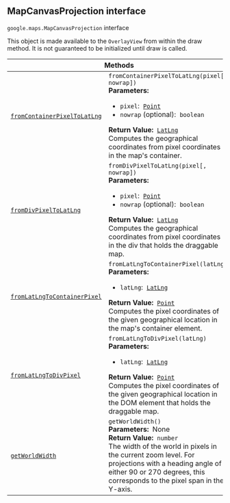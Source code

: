 
<h2 id="MapCanvasProjection">MapCanvasProjection interface</h2>
<p>
<code><span itemprop="path">google.maps</span>.<span itemprop="name">MapCanvasProjection</span></code>
interface
</p>
<p>This object is made available to the <code>OverlayView</code> from within the draw method. It is not guaranteed to be initialized until draw is called.</p>
<div class="devsite-table-wrapper"><table class="methods responsive" summary="interface MapCanvasProjection - Methods">
<thead>
<tr><th colspan="2">Methods</th>
</tr></thead>
<tbody>
<tr id="MapCanvasProjection.fromContainerPixelToLatLng">
<td itemprop="property"><code><a class="secret-link" href="#MapCanvasProjection.fromContainerPixelToLatLng"><span>fromContainerPixelToLatLng</span></a></code></td>
<td><div><code>fromContainerPixelToLatLng(pixel[, nowrap])</code></div>
<div class="desc"><strong>Parameters:</strong>&nbsp; <ul>
<li><code>pixel</code>:&nbsp; <code><a href="Point.md">Point</a></code></li>
<li><code>nowrap</code> (optional):&nbsp; <code>boolean</code></li>
</ul></div>
<div class="desc"><strong>Return Value:</strong>&nbsp; <code><a href="LatLng.md">LatLng</a></code></div>
<div class="desc">Computes the geographical coordinates from pixel coordinates in the map's container.</div></td>
</tr>
<tr id="MapCanvasProjection.fromDivPixelToLatLng">
<td itemprop="property"><code><a class="secret-link" href="#MapCanvasProjection.fromDivPixelToLatLng"><span>fromDivPixelToLatLng</span></a></code></td>
<td><div><code>fromDivPixelToLatLng(pixel[, nowrap])</code></div>
<div class="desc"><strong>Parameters:</strong>&nbsp; <ul>
<li><code>pixel</code>:&nbsp; <code><a href="Point.md">Point</a></code></li>
<li><code>nowrap</code> (optional):&nbsp; <code>boolean</code></li>
</ul></div>
<div class="desc"><strong>Return Value:</strong>&nbsp; <code><a href="LatLng.md">LatLng</a></code></div>
<div class="desc">Computes the geographical coordinates from pixel coordinates in the div that holds the draggable map.</div></td>
</tr>
<tr id="MapCanvasProjection.fromLatLngToContainerPixel">
<td itemprop="property"><code><a class="secret-link" href="#MapCanvasProjection.fromLatLngToContainerPixel"><span>fromLatLngToContainerPixel</span></a></code></td>
<td><div><code>fromLatLngToContainerPixel(latLng)</code></div>
<div class="desc"><strong>Parameters:</strong>&nbsp; <ul>
<li><code>latLng</code>:&nbsp; <code><a href="LatLng.md">LatLng</a></code></li>
</ul></div>
<div class="desc"><strong>Return Value:</strong>&nbsp; <code><a href="Point.md">Point</a></code></div>
<div class="desc">Computes the pixel coordinates of the given geographical location in the map's container element.</div></td>
</tr>
<tr id="MapCanvasProjection.fromLatLngToDivPixel">
<td itemprop="property"><code><a class="secret-link" href="#MapCanvasProjection.fromLatLngToDivPixel"><span>fromLatLngToDivPixel</span></a></code></td>
<td><div><code>fromLatLngToDivPixel(latLng)</code></div>
<div class="desc"><strong>Parameters:</strong>&nbsp; <ul>
<li><code>latLng</code>:&nbsp; <code><a href="LatLng.md">LatLng</a></code></li>
</ul></div>
<div class="desc"><strong>Return Value:</strong>&nbsp; <code><a href="Point.md">Point</a></code></div>
<div class="desc">Computes the pixel coordinates of the given geographical location in the DOM element that holds the draggable map.</div></td>
</tr>
<tr id="MapCanvasProjection.getWorldWidth">
<td itemprop="property"><code><a class="secret-link" href="#MapCanvasProjection.getWorldWidth"><span>getWorldWidth</span></a></code></td>
<td><div><code>getWorldWidth()</code></div>
<div class="desc"><strong>Parameters:</strong>&nbsp; None</div>
<div class="desc"><strong>Return Value:</strong>&nbsp; <code>number</code></div>
<div class="desc">The width of the world in pixels in the current zoom level. For projections with a heading angle of either 90 or 270 degrees, this corresponds to the pixel span in the Y-axis.</div></td>
</tr>
</tbody>
</table></div>
<script src="replace_links.js"></script>
